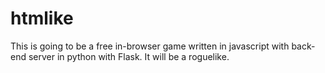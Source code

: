 # htmlike
This is going to be a free in-browser game written in javascript with back-end server in python with Flask.
It will be a roguelike.
